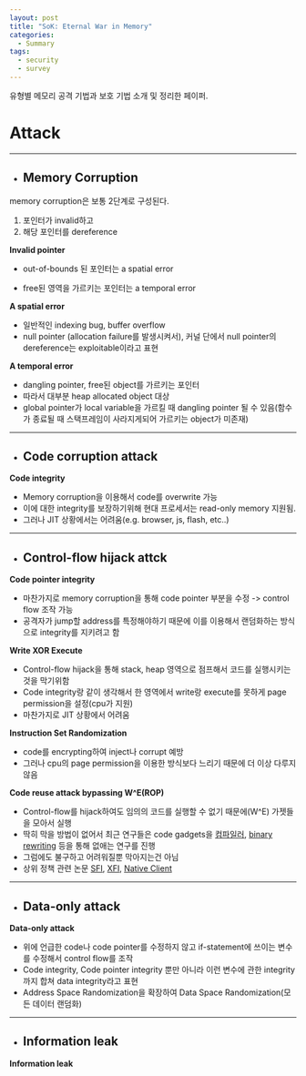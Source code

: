 ```yaml
---
layout: post
title: "SoK: Eternal War in Memory"
categories:
  - Summary
tags:
  - security
  - survey
---
```


유형별 메모리 공격 기법과 보호 기법 소개 및 정리한 페이퍼. 


# Attack
---
* ## **Memory Corruption**
    
memory corruption은 보통 2단계로 구성된다.  

1. 포인터가 invalid하고 
2. 해당 포인터를 dereference

**Invalid pointer**

- out-of-bounds 된 포인터는 a spatial error

- free된 영역을 가르키는 포인터는 a temporal error

**A spatial error**
- 일반적인 indexing bug, buffer overflow
- null pointer
(allocation failure를 발생시켜서), 커널 단에서 null pointer의 dereference는 exploitable이라고 표현

**A temporal error**
- dangling pointer, free된 object를 가르키는 포인터
- 따라서 대부분 heap allocated object 대상
- global pointer가 local variable을 가르킬 때 dangling pointer 될 수 있음(함수가 종료될 때 스택프레임이 사라지게되어  가르키는 object가 미존재)
  
---
* ## **Code corruption attack**

**Code integrity**

- Memory corruption을 이용해서 code를 overwrite 가능
- 이에 대한 integrity를 보장하기위해 현대 프로세서는 read-only memory 지원됨.
- 그러나 JIT 상황에서는 어려움(e.g. browser, js, flash, etc..)

---
* ## **Control-flow hijack attck**

**Code pointer integrity**
- 마찬가지로 memory corruption을 통해 code pointer 부분을 수정 -> control flow 조작 가능
- 공격자가 jump할 address를 특정해야하기 때문에 이를 이용해서 랜덤화하는 방식으로 integrity를 지키려고 함

**Write XOR Execute**
- Control-flow hijack을 통해 stack, heap 영역으로 점프해서 코드를 실행시키는 것을 막기위함
- Code integrity랑 같이 생각해서 한 영역에서 write랑 execute를 못하게 page permission을 설정(cpu가 지원)
- 마찬가지로 JIT 상황에서 어려움

**Instruction Set Randomization**
- code를 encrypting하여 inject나 corrupt 예방
- 그러나 cpu의 page permission을 이용한 방식보다 느리기 때문에 더 이상 다루지 않음

**Code reuse attack bypassing W^E(ROP)**
- Control-flow를 hijack하여도 임의의 코드를 실행할 수 없기 때문에(W^E) 가젯들을 모아서 실행
- 딱히 막을 방법이 없어서 최근 연구들은 code gadgets을 [컴파일러](http://repository.bilkent.edu.tr/bitstream/handle/11693/28479/bilkent-research-paper.pdf?sequence=1), [binary rewriting](https://ieeexplore.ieee.org/stamp/stamp.jsp?arnumber=6234439) 등을 통해 없애는 연구를 진행
- 그럼에도 불구하고 어려워질뿐 막아지는건 아님
- 상위 정책 관련 논문 [SFI](http://users.ece.cmu.edu/~adrian/630-f03/readings/sfi.pdf), [XFI](https://www.usenix.org/legacy/event/osdi06/tech/full_papers/erlingsson/erlingsson.pdf), [Native Client](https://ieeexplore.ieee.org/stamp/stamp.jsp?arnumber=5207638)


---
* ## **Data-only attack**

**Data-only attack**
- 위에 언급한 code나 code pointer를 수정하지 않고 if-statement에 쓰이는 변수를 수정해서 control flow를 조작
- Code integrity, Code pointer integrity 뿐만 아니라 이런 변수에 관한 integrity까지 합쳐 data integrity라고 표현
- Address Space Randomization을 확장하여 Data Space Randomization(모든 데이터 랜덤화)

---
* ## **Information leak**
  
**Information leak**
